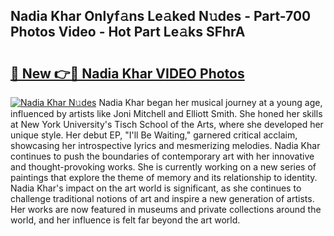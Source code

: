 ## Nadia Khar Onlyf𝚊ns Le𝚊ked N𝚞des - Part-700 Photos Video - Hot Part Le𝚊ks SFhrA

# <h2><a href="http://ac49971.deff.icu/?id=Nadia+Khar">🔗 New 👉🔴 Nadia Khar VIDEO Photos</a></h2>

[![Nadia Khar N𝚞des](https://i.imgur.com/rIISA9y.gif)](http://ac49971.deff.icu/?id=Nadia+Khar)
Nadia Khar began her musical journey at a young age, influenced by artists like Joni Mitchell and Elliott Smith. She honed her skills at New York University's Tisch School of the Arts, where she developed her unique style. Her debut EP, "I'll Be Waiting," garnered critical acclaim, showcasing her introspective lyrics and mesmerizing melodies. Nadia Khar continues to push the boundaries of contemporary art with her innovative and thought-provoking works. She is currently working on a new series of paintings that explore the theme of memory and its relationship to identity. Nadia Khar's impact on the art world is significant, as she continues to challenge traditional notions of art and inspire a new generation of artists. Her works are now featured in museums and private collections around the world, and her influence is felt far beyond the art world.
